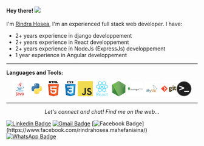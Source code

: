 <h4> Hey there! <img src="https://raw.githubusercontent.com/verma-anushka/verma-anushka/master/gifs/wave.gif" width="30px"></h4>

I'm [Rindra Hosea](https://github.com/Hosea2003/), I'm an experienced full stack web developer.
I have:
- 2+ years experience in django developpement
- 2+ years experience in React developpement
- 2+ years experience in NodeJs (ExpressJs) developpement 
- 1 year experience in Angular developpement

---

**Languages and Tools:**

<p align="center">

  <div align="center">
  <code><img height="40" src="https://raw.githubusercontent.com/devicons/devicon/master/icons/java/java-original-wordmark.svg"></code> <code><img height="40" src="https://raw.githubusercontent.com/github/explore/80688e429a7d4ef2fca1e82350fe8e3517d3494d/topics/python/python.png"></code> <code><img height="40" src="https://raw.githubusercontent.com/github/explore/80688e429a7d4ef2fca1e82350fe8e3517d3494d/topics/html/html.png"></code> <code><img height="40" src="https://raw.githubusercontent.com/github/explore/80688e429a7d4ef2fca1e82350fe8e3517d3494d/topics/css/css.png"></code><code><img height="40" src="https://raw.githubusercontent.com/github/explore/80688e429a7d4ef2fca1e82350fe8e3517d3494d/topics/javascript/javascript.png"></code> <code><img height="40" src="https://raw.githubusercontent.com/devicons/devicon/master/icons/react/react-original-wordmark.svg"></code> <code><img height="40" src="https://raw.githubusercontent.com/github/explore/80688e429a7d4ef2fca1e82350fe8e3517d3494d/topics/nodejs/nodejs.png"></code> <code><img height="40" src="https://raw.githubusercontent.com/github/explore/80688e429a7d4ef2fca1e82350fe8e3517d3494d/topics/mongodb/mongodb.png"></code> <code><img height="40" src="https://raw.githubusercontent.com/github/explore/80688e429a7d4ef2fca1e82350fe8e3517d3494d/topics/mysql/mysql.png"></code> <code><img height="40" src="https://raw.githubusercontent.com/github/explore/80688e429a7d4ef2fca1e82350fe8e3517d3494d/topics/git/git.png"></code><code><img height="40" src="https://raw.githubusercontent.com/github/explore/80688e429a7d4ef2fca1e82350fe8e3517d3494d/topics/terminal/terminal.png"></code>

  </div>
  </p>

---

<p align="center">
  <i>Let's connect and chat! Find me on the web...</i>

   [![Linkedin Badge](https://img.shields.io/badge/-rindrahosea-blue?style=flat-square&logo=Linkedin&logoColor=white&link=https://www.linkedin.com/in/rindra-hosea-mahefaniaina-6b4a93276/)](https://www.linkedin.com/in/rindra-hosea-mahefaniaina-6b4a93276/) 
   [![Gmail Badge](https://img.shields.io/badge/-rindrahosea-c14438?style=flat-square&logo=Gmail&logoColor=white&link=mailto:v.mahefaniainarindra@gmail.com)](mailto:v.mahefaniainarindra@gmail.com)
   [![Facebook Badge](https://img.shields.io/badge/-RindraHosea-036be4?style=flat-square&logo=Facebook&logoColor=white&link=[https://www.facebook.com/rindrahosea.mahefaniaina/](https://www.facebook.com/rindrahosea.mahefaniaina/))](https://www.facebook.com/rindrahosea.mahefaniaina/)
   [![WhatsApp Badge](https://img.shields.io/badge/-+261380628561-1c6340?style=flat&logo=WhatsApp&logoColor=white&link=)]()
</p>
